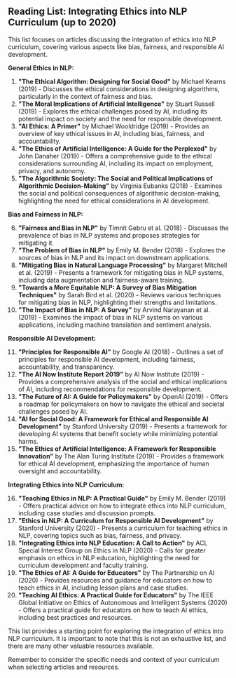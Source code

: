 ## Reading List: Integrating Ethics into NLP Curriculum (up to 2020)

This list focuses on articles discussing the integration of ethics into NLP curriculum, covering various aspects like bias, fairness, and responsible AI development.

**General Ethics in NLP:**

1. **"The Ethical Algorithm: Designing for Social Good"** by Michael Kearns (2019) - Discusses the ethical considerations in designing algorithms, particularly in the context of fairness and bias.
2. **"The Moral Implications of Artificial Intelligence"** by Stuart Russell (2019) - Explores the ethical challenges posed by AI, including its potential impact on society and the need for responsible development.
3. **"AI Ethics: A Primer"** by Michael Wooldridge (2019) - Provides an overview of key ethical issues in AI, including bias, fairness, and accountability.
4. **"The Ethics of Artificial Intelligence: A Guide for the Perplexed"** by John Danaher (2019) - Offers a comprehensive guide to the ethical considerations surrounding AI, including its impact on employment, privacy, and autonomy.
5. **"The Algorithmic Society: The Social and Political Implications of Algorithmic Decision-Making"** by Virginia Eubanks (2018) - Examines the social and political consequences of algorithmic decision-making, highlighting the need for ethical considerations in AI development.

**Bias and Fairness in NLP:**

6. **"Fairness and Bias in NLP"** by Timnit Gebru et al. (2018) - Discusses the prevalence of bias in NLP systems and proposes strategies for mitigating it.
7. **"The Problem of Bias in NLP"** by Emily M. Bender (2018) - Explores the sources of bias in NLP and its impact on downstream applications.
8. **"Mitigating Bias in Natural Language Processing"** by Margaret Mitchell et al. (2019) - Presents a framework for mitigating bias in NLP systems, including data augmentation and fairness-aware training.
9. **"Towards a More Equitable NLP: A Survey of Bias Mitigation Techniques"** by Sarah Bird et al. (2020) - Reviews various techniques for mitigating bias in NLP, highlighting their strengths and limitations.
10. **"The Impact of Bias in NLP: A Survey"** by Arvind Narayanan et al. (2019) - Examines the impact of bias in NLP systems on various applications, including machine translation and sentiment analysis.

**Responsible AI Development:**

11. **"Principles for Responsible AI"** by Google AI (2018) - Outlines a set of principles for responsible AI development, including fairness, accountability, and transparency.
12. **"The AI Now Institute Report 2019"** by AI Now Institute (2019) - Provides a comprehensive analysis of the social and ethical implications of AI, including recommendations for responsible development.
13. **"The Future of AI: A Guide for Policymakers"** by OpenAI (2019) - Offers a roadmap for policymakers on how to navigate the ethical and societal challenges posed by AI.
14. **"AI for Social Good: A Framework for Ethical and Responsible AI Development"** by Stanford University (2019) - Presents a framework for developing AI systems that benefit society while minimizing potential harms.
15. **"The Ethics of Artificial Intelligence: A Framework for Responsible Innovation"** by The Alan Turing Institute (2019) - Provides a framework for ethical AI development, emphasizing the importance of human oversight and accountability.

**Integrating Ethics into NLP Curriculum:**

16. **"Teaching Ethics in NLP: A Practical Guide"** by Emily M. Bender (2019) - Offers practical advice on how to integrate ethics into NLP curriculum, including case studies and discussion prompts.
17. **"Ethics in NLP: A Curriculum for Responsible AI Development"** by Stanford University (2020) - Presents a curriculum for teaching ethics in NLP, covering topics such as bias, fairness, and privacy.
18. **"Integrating Ethics into NLP Education: A Call to Action"** by ACL Special Interest Group on Ethics in NLP (2020) - Calls for greater emphasis on ethics in NLP education, highlighting the need for curriculum development and faculty training.
19. **"The Ethics of AI: A Guide for Educators"** by The Partnership on AI (2020) - Provides resources and guidance for educators on how to teach ethics in AI, including lesson plans and case studies.
20. **"Teaching AI Ethics: A Practical Guide for Educators"** by The IEEE Global Initiative on Ethics of Autonomous and Intelligent Systems (2020) - Offers a practical guide for educators on how to teach AI ethics, including best practices and resources.

This list provides a starting point for exploring the integration of ethics into NLP curriculum. It is important to note that this is not an exhaustive list, and there are many other valuable resources available. 

Remember to consider the specific needs and context of your curriculum when selecting articles and resources.